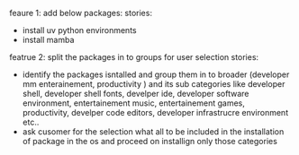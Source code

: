 feaure 1: add below packages:
stories:

- install uv python environments
- install mamba

featrue 2: split the packages in to groups for user selection
stories:

- identify the packages isntalled and group them in to broader (developer mm enterainement, productivity ) and its sub categories like developer shell, developer shell fonts, develper ide, developer software environment, entertainement music, entertainement games, productivity, develper code editors, developer infrastrucre environment etc..
- ask cusomer for the selection what all to be included in the installation of package in the os and proceed on installign only those categories
